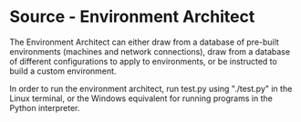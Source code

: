 # Source - Environment Architect

The Environment Architect can either draw from a database of pre-built environments (machines and network connections), draw from a database of different configurations to apply to environments, or be instructed to build a custom environment.

In order to run the environment architect, run test.py using "./test.py" in the Linux terminal, or the Windows equivalent for running programs in the Python interpreter.
